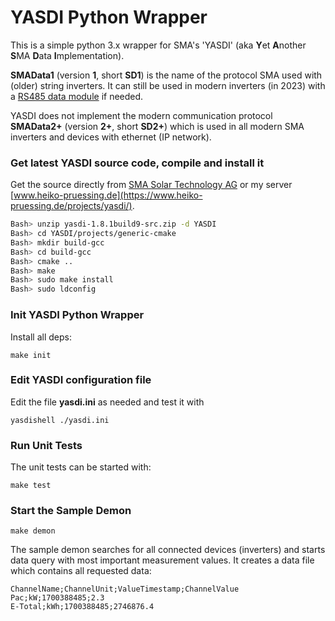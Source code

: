 # YASDI Python Wrapper

This is a simple python 3.x wrapper for SMA's 'YASDI' (aka **Y**et **A**nother **S**MA **D**ata **I**mplementation).

**SMAData1** (version **1**, short **SD1**) is the name of the protocol SMA used with (older) string inverters. It can still be used in modern inverters
(in 2023) with a [RS485 data module](https://files.sma.de/downloads/485i-Module-IA-de-19W.pdf) if needed. 

YASDI does not implement the modern communication protocol **SMAData2+** (version **2+**, short **SD2+**) which is used in all modern SMA inverters and devices with ethernet (IP network).



### Get latest YASDI source code, compile and install it

Get the source directly from [SMA Solar Technology AG](https://www.sma.de/produkte/apps-software/yasdi) 
or my server [www.heiko-pruessing.de](https://www.heiko-pruessing.de/projects/yasdi/).

```bash
Bash> unzip yasdi-1.8.1build9-src.zip -d YASDI
Bash> cd YASDI/projects/generic-cmake
Bash> mkdir build-gcc
Bash> cd build-gcc
Bash> cmake ..
Bash> make
Bash> sudo make install    
Bash> sudo ldconfig
```
  
### Init YASDI Python Wrapper

Install all deps:

```
make init
```

### Edit YASDI configuration file

Edit the file <b>yasdi.ini</b> as needed and test it with 

```
yasdishell ./yasdi.ini
```

### Run Unit Tests

The unit tests can be started with:

```
make test
```

### Start the Sample Demon 

```
make demon
```

The sample demon searches for all connected devices (inverters) and starts data query with most important measurement values. 
It creates a data file which contains all requested data:

```
ChannelName;ChannelUnit;ValueTimestamp;ChannelValue
Pac;kW;1700388485;2.3
E-Total;kWh;1700388485;2746876.4
```

